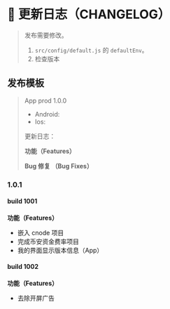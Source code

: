 # 📌 更新日志（CHANGELOG）

> 发布需要修改。
>
> 1. `src/config/default.js` 的 `defaultEnv`。
> 2. 检查版本

## 发布模板

> App prod 1.0.0
>
> - Android:
> - Ios:
>
> 更新日志：
>
> **功能（Features）**
>
> **Bug 修复 （Bug Fixes）**

### 1.0.1

#### build 1001

**功能（Features）**

- 嵌入 cnode 项目
- 完成币安资金费率项目
- 我的界面显示版本信息（App）

#### build 1002

**功能（Features）**

- 去除开屏广告
